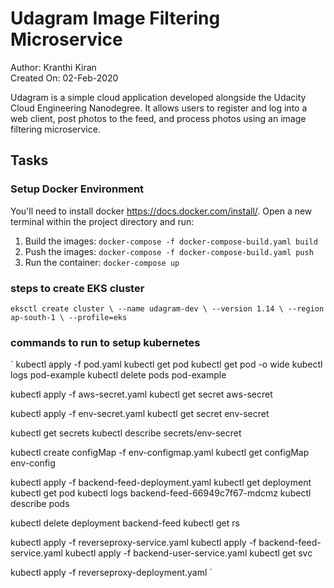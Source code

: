 # Udagram Image Filtering Microservice

Author: Kranthi Kiran  
Created On: 02-Feb-2020  

Udagram is a simple cloud application developed alongside the Udacity Cloud Engineering Nanodegree. It allows users to register and log into a web client, post photos to the feed, and process photos using an image filtering microservice.

## Tasks

### Setup Docker Environment
You'll need to install docker https://docs.docker.com/install/. Open a new terminal within the project directory and run:

1. Build the images: `docker-compose -f docker-compose-build.yaml build`
2. Push the images: `docker-compose -f docker-compose-build.yaml push`
3. Run the container: `docker-compose up`

### steps to create EKS cluster
`
eksctl create cluster \
--name udagram-dev \
--version 1.14 \
--region ap-south-1 \
--profile=eks
`

### commands to run to setup kubernetes
`
kubectl apply -f pod.yaml
kubectl get pod
kubectl get pod -o wide
kubectl logs pod-example
kubectl delete pods pod-example

kubectl apply -f aws-secret.yaml 
kubectl get secret aws-secret

kubectl apply -f env-secret.yaml 
kubectl get secret env-secret

kubectl get secrets
kubectl describe secrets/env-secret

kubectl create configMap -f env-configmap.yaml
kubectl get configMap env-config


kubectl apply -f backend-feed-deployment.yaml
kubectl get deployment
kubectl get pod
kubectl logs backend-feed-66949c7f67-mdcmz
kubectl describe pods

kubectl delete deployment backend-feed
kubectl get rs

kubectl apply -f reverseproxy-service.yaml 
kubectl apply -f backend-feed-service.yaml
kubectl apply -f backend-user-service.yaml 
kubectl get svc

kubectl apply -f reverseproxy-deployment.yaml 
`
